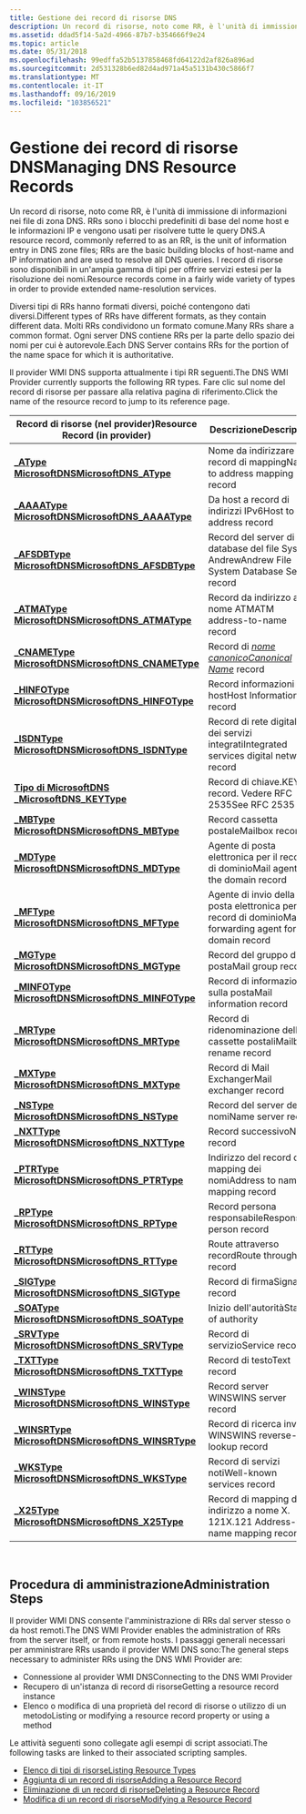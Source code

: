 ```yaml
---
title: Gestione dei record di risorse DNS
description: Un record di risorse, noto come RR, è l'unità di immissione di informazioni nei file di zona DNS. RRs sono i blocchi predefiniti di base del nome host e le informazioni IP e vengono usati per risolvere tutte le query DNS.
ms.assetid: ddad5f14-5a2d-4966-87b7-b354666f9e24
ms.topic: article
ms.date: 05/31/2018
ms.openlocfilehash: 99edffa52b5137858468fd64122d2af826a896ad
ms.sourcegitcommit: 2d531328b6ed82d4ad971a45a5131b430c5866f7
ms.translationtype: MT
ms.contentlocale: it-IT
ms.lasthandoff: 09/16/2019
ms.locfileid: "103856521"
---
```

# <a name="managing-dns-resource-records"></a><span data-ttu-id="f4c6d-103">Gestione dei record di risorse DNS</span><span class="sxs-lookup"><span data-stu-id="f4c6d-103">Managing DNS Resource Records</span></span>

<span data-ttu-id="f4c6d-104">Un record di risorse, noto come RR, è l'unità di immissione di informazioni nei file di zona DNS. RRs sono i blocchi predefiniti di base del nome host e le informazioni IP e vengono usati per risolvere tutte le query DNS.</span><span class="sxs-lookup"><span data-stu-id="f4c6d-104">A resource record, commonly referred to as an RR, is the unit of information entry in DNS zone files; RRs are the basic building blocks of host-name and IP information and are used to resolve all DNS queries.</span></span> <span data-ttu-id="f4c6d-105">I record di risorse sono disponibili in un'ampia gamma di tipi per offrire servizi estesi per la risoluzione dei nomi.</span><span class="sxs-lookup"><span data-stu-id="f4c6d-105">Resource records come in a fairly wide variety of types in order to provide extended name-resolution services.</span></span>

<span data-ttu-id="f4c6d-106">Diversi tipi di RRs hanno formati diversi, poiché contengono dati diversi.</span><span class="sxs-lookup"><span data-stu-id="f4c6d-106">Different types of RRs have different formats, as they contain different data.</span></span> <span data-ttu-id="f4c6d-107">Molti RRs condividono un formato comune.</span><span class="sxs-lookup"><span data-stu-id="f4c6d-107">Many RRs share a common format.</span></span> <span data-ttu-id="f4c6d-108">Ogni server DNS contiene RRs per la parte dello spazio dei nomi per cui è autorevole.</span><span class="sxs-lookup"><span data-stu-id="f4c6d-108">Each DNS Server contains RRs for the portion of the name space for which it is authoritative.</span></span>

<span data-ttu-id="f4c6d-109">Il provider WMI DNS supporta attualmente i tipi RR seguenti.</span><span class="sxs-lookup"><span data-stu-id="f4c6d-109">The DNS WMI Provider currently supports the following RR types.</span></span> <span data-ttu-id="f4c6d-110">Fare clic sul nome del record di risorse per passare alla relativa pagina di riferimento.</span><span class="sxs-lookup"><span data-stu-id="f4c6d-110">Click the name of the resource record to jump to its reference page.</span></span>



| <span data-ttu-id="f4c6d-111">Record di risorse (nel provider)</span><span class="sxs-lookup"><span data-stu-id="f4c6d-111">Resource Record (in provider)</span></span>                             | <span data-ttu-id="f4c6d-112">Descrizione</span><span class="sxs-lookup"><span data-stu-id="f4c6d-112">Description</span></span>                                                  |
|-----------------------------------------------------------|--------------------------------------------------------------|
| [<span data-ttu-id="f4c6d-113">**\_AType MicrosoftDNS**</span><span class="sxs-lookup"><span data-stu-id="f4c6d-113">**MicrosoftDNS\_AType**</span></span>](microsoftdns-atype.md)         | <span data-ttu-id="f4c6d-114">Nome da indirizzare al record di mapping</span><span class="sxs-lookup"><span data-stu-id="f4c6d-114">Name to address mapping record</span></span>                               |
| [<span data-ttu-id="f4c6d-115">**\_AAAAType MicrosoftDNS**</span><span class="sxs-lookup"><span data-stu-id="f4c6d-115">**MicrosoftDNS\_AAAAType**</span></span>](microsoftdns-aaaatype.md)   | <span data-ttu-id="f4c6d-116">Da host a record di indirizzi IPv6</span><span class="sxs-lookup"><span data-stu-id="f4c6d-116">Host to Ipv6 address record</span></span>                                  |
| [<span data-ttu-id="f4c6d-117">**\_AFSDBType MicrosoftDNS**</span><span class="sxs-lookup"><span data-stu-id="f4c6d-117">**MicrosoftDNS\_AFSDBType**</span></span>](microsoftdns-afsdbtype.md) | <span data-ttu-id="f4c6d-118">Record del server di database del file System Andrew</span><span class="sxs-lookup"><span data-stu-id="f4c6d-118">Andrew File System Database Server record</span></span>                    |
| [<span data-ttu-id="f4c6d-119">**\_ATMAType MicrosoftDNS**</span><span class="sxs-lookup"><span data-stu-id="f4c6d-119">**MicrosoftDNS\_ATMAType**</span></span>](microsoftdns-atmatype.md)   | <span data-ttu-id="f4c6d-120">Record da indirizzo a nome ATM</span><span class="sxs-lookup"><span data-stu-id="f4c6d-120">ATM address-to-name record</span></span>                                   |
| [<span data-ttu-id="f4c6d-121">**\_CNAMEType MicrosoftDNS**</span><span class="sxs-lookup"><span data-stu-id="f4c6d-121">**MicrosoftDNS\_CNAMEType**</span></span>](microsoftdns-cnametype.md) | <span data-ttu-id="f4c6d-122">Record di [*nome canonico*](c-gly.md)</span><span class="sxs-lookup"><span data-stu-id="f4c6d-122">[*Canonical Name*](c-gly.md) record</span></span> |
| [<span data-ttu-id="f4c6d-123">**\_HINFOType MicrosoftDNS**</span><span class="sxs-lookup"><span data-stu-id="f4c6d-123">**MicrosoftDNS\_HINFOType**</span></span>](microsoftdns-hinfotype.md) | <span data-ttu-id="f4c6d-124">Record informazioni host</span><span class="sxs-lookup"><span data-stu-id="f4c6d-124">Host Information record</span></span>                                      |
| [<span data-ttu-id="f4c6d-125">**\_ISDNType MicrosoftDNS**</span><span class="sxs-lookup"><span data-stu-id="f4c6d-125">**MicrosoftDNS\_ISDNType**</span></span>](microsoftdns-isdntype.md)   | <span data-ttu-id="f4c6d-126">Record di rete digitale dei servizi integrati</span><span class="sxs-lookup"><span data-stu-id="f4c6d-126">Integrated services digital network record</span></span>                   |
| [<span data-ttu-id="f4c6d-127">**Tipo di MicrosoftDNS \_**</span><span class="sxs-lookup"><span data-stu-id="f4c6d-127">**MicrosoftDNS\_KEYType**</span></span>](microsoftdns-keytype.md)     | <span data-ttu-id="f4c6d-128">Record di chiave.</span><span class="sxs-lookup"><span data-stu-id="f4c6d-128">KEY record.</span></span> <span data-ttu-id="f4c6d-129">Vedere RFC 2535</span><span class="sxs-lookup"><span data-stu-id="f4c6d-129">See RFC 2535</span></span>                                     |
| [<span data-ttu-id="f4c6d-130">**\_MBType MicrosoftDNS**</span><span class="sxs-lookup"><span data-stu-id="f4c6d-130">**MicrosoftDNS\_MBType**</span></span>](microsoftdns-mbtype.md)       | <span data-ttu-id="f4c6d-131">Record cassetta postale</span><span class="sxs-lookup"><span data-stu-id="f4c6d-131">Mailbox record</span></span>                                               |
| [<span data-ttu-id="f4c6d-132">**\_MDType MicrosoftDNS**</span><span class="sxs-lookup"><span data-stu-id="f4c6d-132">**MicrosoftDNS\_MDType**</span></span>](microsoftdns-mdtype.md)       | <span data-ttu-id="f4c6d-133">Agente di posta elettronica per il record di dominio</span><span class="sxs-lookup"><span data-stu-id="f4c6d-133">Mail agent for the domain record</span></span>                             |
| [<span data-ttu-id="f4c6d-134">**\_MFType MicrosoftDNS**</span><span class="sxs-lookup"><span data-stu-id="f4c6d-134">**MicrosoftDNS\_MFType**</span></span>](microsoftdns-mftype.md)       | <span data-ttu-id="f4c6d-135">Agente di invio della posta elettronica per il record di dominio</span><span class="sxs-lookup"><span data-stu-id="f4c6d-135">Mail forwarding agent for the domain record</span></span>                  |
| [<span data-ttu-id="f4c6d-136">**\_MGType MicrosoftDNS**</span><span class="sxs-lookup"><span data-stu-id="f4c6d-136">**MicrosoftDNS\_MGType**</span></span>](microsoftdns-mgtype.md)       | <span data-ttu-id="f4c6d-137">Record del gruppo di posta</span><span class="sxs-lookup"><span data-stu-id="f4c6d-137">Mail group record</span></span>                                            |
| [<span data-ttu-id="f4c6d-138">**\_MINFOType MicrosoftDNS**</span><span class="sxs-lookup"><span data-stu-id="f4c6d-138">**MicrosoftDNS\_MINFOType**</span></span>](microsoftdns-minfotype.md) | <span data-ttu-id="f4c6d-139">Record di informazioni sulla posta</span><span class="sxs-lookup"><span data-stu-id="f4c6d-139">Mail information record</span></span>                                      |
| [<span data-ttu-id="f4c6d-140">**\_MRType MicrosoftDNS**</span><span class="sxs-lookup"><span data-stu-id="f4c6d-140">**MicrosoftDNS\_MRType**</span></span>](microsoftdns-mrtype.md)       | <span data-ttu-id="f4c6d-141">Record di ridenominazione delle cassette postali</span><span class="sxs-lookup"><span data-stu-id="f4c6d-141">Mailbox rename record</span></span>                                        |
| [<span data-ttu-id="f4c6d-142">**\_MXType MicrosoftDNS**</span><span class="sxs-lookup"><span data-stu-id="f4c6d-142">**MicrosoftDNS\_MXType**</span></span>](microsoftdns-mxtype.md)       | <span data-ttu-id="f4c6d-143">Record di Mail Exchanger</span><span class="sxs-lookup"><span data-stu-id="f4c6d-143">Mail exchanger record</span></span>                                        |
| [<span data-ttu-id="f4c6d-144">**\_NSType MicrosoftDNS**</span><span class="sxs-lookup"><span data-stu-id="f4c6d-144">**MicrosoftDNS\_NSType**</span></span>](microsoftdns-nstype.md)       | <span data-ttu-id="f4c6d-145">Record del server dei nomi</span><span class="sxs-lookup"><span data-stu-id="f4c6d-145">Name server record</span></span>                                           |
| [<span data-ttu-id="f4c6d-146">**\_NXTType MicrosoftDNS**</span><span class="sxs-lookup"><span data-stu-id="f4c6d-146">**MicrosoftDNS\_NXTType**</span></span>](microsoftdns-nxttype.md)     | <span data-ttu-id="f4c6d-147">Record successivo</span><span class="sxs-lookup"><span data-stu-id="f4c6d-147">Next record</span></span>                                                  |
| [<span data-ttu-id="f4c6d-148">**\_PTRType MicrosoftDNS**</span><span class="sxs-lookup"><span data-stu-id="f4c6d-148">**MicrosoftDNS\_PTRType**</span></span>](microsoftdns-ptrtype.md)     | <span data-ttu-id="f4c6d-149">Indirizzo del record di mapping dei nomi</span><span class="sxs-lookup"><span data-stu-id="f4c6d-149">Address to name mapping record</span></span>                               |
| [<span data-ttu-id="f4c6d-150">**\_RPType MicrosoftDNS**</span><span class="sxs-lookup"><span data-stu-id="f4c6d-150">**MicrosoftDNS\_RPType**</span></span>](microsoftdns-rptype.md)       | <span data-ttu-id="f4c6d-151">Record persona responsabile</span><span class="sxs-lookup"><span data-stu-id="f4c6d-151">Responsible person record</span></span>                                    |
| [<span data-ttu-id="f4c6d-152">**\_RTType MicrosoftDNS**</span><span class="sxs-lookup"><span data-stu-id="f4c6d-152">**MicrosoftDNS\_RTType**</span></span>](microsoftdns-rttype.md)       | <span data-ttu-id="f4c6d-153">Route attraverso record</span><span class="sxs-lookup"><span data-stu-id="f4c6d-153">Route through record</span></span>                                         |
| [<span data-ttu-id="f4c6d-154">**\_SIGType MicrosoftDNS**</span><span class="sxs-lookup"><span data-stu-id="f4c6d-154">**MicrosoftDNS\_SIGType**</span></span>](microsoftdns-sigtype.md)     | <span data-ttu-id="f4c6d-155">Record di firma</span><span class="sxs-lookup"><span data-stu-id="f4c6d-155">Signature record</span></span>                                             |
| [<span data-ttu-id="f4c6d-156">**\_SOAType MicrosoftDNS**</span><span class="sxs-lookup"><span data-stu-id="f4c6d-156">**MicrosoftDNS\_SOAType**</span></span>](microsoftdns-soatype.md)     | <span data-ttu-id="f4c6d-157">Inizio dell'autorità</span><span class="sxs-lookup"><span data-stu-id="f4c6d-157">Start of authority</span></span>                                           |
| [<span data-ttu-id="f4c6d-158">**\_SRVType MicrosoftDNS**</span><span class="sxs-lookup"><span data-stu-id="f4c6d-158">**MicrosoftDNS\_SRVType**</span></span>](microsoftdns-srvtype.md)     | <span data-ttu-id="f4c6d-159">Record di servizio</span><span class="sxs-lookup"><span data-stu-id="f4c6d-159">Service record</span></span>                                               |
| [<span data-ttu-id="f4c6d-160">**\_TXTType MicrosoftDNS**</span><span class="sxs-lookup"><span data-stu-id="f4c6d-160">**MicrosoftDNS\_TXTType**</span></span>](microsoftdns-txttype.md)     | <span data-ttu-id="f4c6d-161">Record di testo</span><span class="sxs-lookup"><span data-stu-id="f4c6d-161">Text record</span></span>                                                  |
| [<span data-ttu-id="f4c6d-162">**\_WINSType MicrosoftDNS**</span><span class="sxs-lookup"><span data-stu-id="f4c6d-162">**MicrosoftDNS\_WINSType**</span></span>](microsoftdns-winstype.md)   | <span data-ttu-id="f4c6d-163">Record server WINS</span><span class="sxs-lookup"><span data-stu-id="f4c6d-163">WINS server record</span></span>                                           |
| [<span data-ttu-id="f4c6d-164">**\_WINSRType MicrosoftDNS**</span><span class="sxs-lookup"><span data-stu-id="f4c6d-164">**MicrosoftDNS\_WINSRType**</span></span>](microsoftdns-winsrtype.md) | <span data-ttu-id="f4c6d-165">Record di ricerca inversa WINS</span><span class="sxs-lookup"><span data-stu-id="f4c6d-165">WINS reverse-lookup record</span></span>                                   |
| [<span data-ttu-id="f4c6d-166">**\_WKSType MicrosoftDNS**</span><span class="sxs-lookup"><span data-stu-id="f4c6d-166">**MicrosoftDNS\_WKSType**</span></span>](microsoftdns-wkstype.md)     | <span data-ttu-id="f4c6d-167">Record di servizi noti</span><span class="sxs-lookup"><span data-stu-id="f4c6d-167">Well-known services record</span></span>                                   |
| [<span data-ttu-id="f4c6d-168">**\_X25Type MicrosoftDNS**</span><span class="sxs-lookup"><span data-stu-id="f4c6d-168">**MicrosoftDNS\_X25Type**</span></span>](microsoftdns-x25type.md)     | <span data-ttu-id="f4c6d-169">Record di mapping da indirizzo a nome X. 121</span><span class="sxs-lookup"><span data-stu-id="f4c6d-169">X.121 Address-to-name mapping record</span></span>                         |



 

## <a name="administration-steps"></a><span data-ttu-id="f4c6d-170">Procedura di amministrazione</span><span class="sxs-lookup"><span data-stu-id="f4c6d-170">Administration Steps</span></span>

<span data-ttu-id="f4c6d-171">Il provider WMI DNS consente l'amministrazione di RRs dal server stesso o da host remoti.</span><span class="sxs-lookup"><span data-stu-id="f4c6d-171">The DNS WMI Provider enables the administration of RRs from the server itself, or from remote hosts.</span></span> <span data-ttu-id="f4c6d-172">I passaggi generali necessari per amministrare RRs usando il provider WMI DNS sono:</span><span class="sxs-lookup"><span data-stu-id="f4c6d-172">The general steps necessary to administer RRs using the DNS WMI Provider are:</span></span>

-   <span data-ttu-id="f4c6d-173">Connessione al provider WMI DNS</span><span class="sxs-lookup"><span data-stu-id="f4c6d-173">Connecting to the DNS WMI Provider</span></span>
-   <span data-ttu-id="f4c6d-174">Recupero di un'istanza di record di risorse</span><span class="sxs-lookup"><span data-stu-id="f4c6d-174">Getting a resource record instance</span></span>
-   <span data-ttu-id="f4c6d-175">Elenco o modifica di una proprietà del record di risorse o utilizzo di un metodo</span><span class="sxs-lookup"><span data-stu-id="f4c6d-175">Listing or modifying a resource record property or using a method</span></span>

<span data-ttu-id="f4c6d-176">Le attività seguenti sono collegate agli esempi di script associati.</span><span class="sxs-lookup"><span data-stu-id="f4c6d-176">The following tasks are linked to their associated scripting samples.</span></span>

-   [<span data-ttu-id="f4c6d-177">Elenco di tipi di risorse</span><span class="sxs-lookup"><span data-stu-id="f4c6d-177">Listing Resource Types</span></span>](dns-wmi-provider-samples-managing-dns-resource-records.md)
-   [<span data-ttu-id="f4c6d-178">Aggiunta di un record di risorse</span><span class="sxs-lookup"><span data-stu-id="f4c6d-178">Adding a Resource Record</span></span>](dns-wmi-provider-samples-managing-dns-resource-records.md)
-   [<span data-ttu-id="f4c6d-179">Eliminazione di un record di risorse</span><span class="sxs-lookup"><span data-stu-id="f4c6d-179">Deleting a Resource Record</span></span>](dns-wmi-provider-samples-managing-dns-resource-records.md)
-   [<span data-ttu-id="f4c6d-180">Modifica di un record di risorse</span><span class="sxs-lookup"><span data-stu-id="f4c6d-180">Modifying a Resource Record</span></span>](dns-wmi-provider-samples-managing-dns-resource-records.md)

 

 




